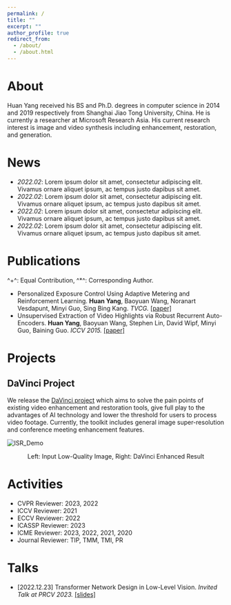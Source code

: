 ```yaml
---
permalink: /
title: ""
excerpt: ""
author_profile: true
redirect_from: 
  - /about/
  - /about.html
---
```


<span class='anchor' id='about'></span>

# About
Huan Yang received his BS and Ph.D. degrees in computer science in 2014 and 2019 respectively from Shanghai Jiao Tong University, China. He is currently a researcher at Microsoft Research Asia. His current research interest is image and video synthesis including enhancement, restoration, and generation.

<span class='anchor' id='news'></span>

# News
- *2022.02*: Lorem ipsum dolor sit amet, consectetur adipiscing elit. Vivamus ornare aliquet ipsum, ac tempus justo dapibus sit amet. 
- *2022.02*: Lorem ipsum dolor sit amet, consectetur adipiscing elit. Vivamus ornare aliquet ipsum, ac tempus justo dapibus sit amet. 
- *2022.02*: Lorem ipsum dolor sit amet, consectetur adipiscing elit. Vivamus ornare aliquet ipsum, ac tempus justo dapibus sit amet. 
- *2022.02*: Lorem ipsum dolor sit amet, consectetur adipiscing elit. Vivamus ornare aliquet ipsum, ac tempus justo dapibus sit amet. 

<span class='anchor' id='publications'></span>

# Publications
^+^: Equal Contribution, ^\*^: Corresponding Author.

- Personalized Exposure Control Using Adaptive Metering and Reinforcement Learning. **Huan Yang**, Baoyuan Wang, Noranart Vesdapunt, Minyi Guo, Sing Bing Kang. *TVCG.* [\[paper\]](https://arxiv.org/abs/1803.02269)
- Unsupervised Extraction of Video Highlights via Robust Recurrent Auto-Encoders. **Huan Yang**, Baoyuan Wang, Stephen Lin, David Wipf, Minyi Guo, Baining Guo. *ICCV 2015.* [\[paper\]](https://arxiv.org/abs/1510.01442)

<span class='anchor' id='projects'></span>

# Projects
## DaVinci Project 
We release the [DaVinci project](https://github.com/microsoft/DaVinci) which aims to solve the pain points of existing video enhancement and restoration tools, give full play to the advantages of AI technology and lower the threshold for users to process video footage. Currently, the toolkit includes general image super-resolution and conference meeting enhancement features.

![ISR_Demo](files/DaVinci_ISR_Demo.png)
<p align="center">Left: Input Low-Quality Image, Right: DaVinci Enhanced Result</p>

<span class='anchor' id='activities'></span>

# Activities
- CVPR Reviewer: 2023, 2022
- ICCV Reviewer: 2021
- ECCV Reviewer: 2022
- ICASSP Reviewer: 2023
- ICME Reviewer: 2023, 2022, 2021, 2020
- Journal Reviewer: TIP, TMM, TMI, PR

<span class='anchor' id='talks'></span>

# Talks
- \[2022.12.23\] Transformer Network Design in Low-Level Vision. *Invited Talk at PRCV 2023.* [\[slides\]](files\prcv2023_invited_talk.pdf)